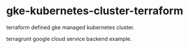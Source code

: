 # gke-kubernetes-cluster-terraform

terraform defined gke managed kubernetes cluster. 

terragrunt google cloud service backend example.


